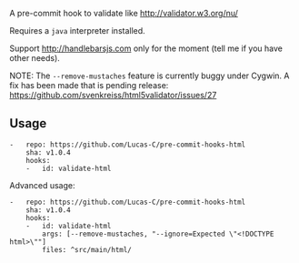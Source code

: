A pre-commit hook to validate like http://validator.w3.org/nu/

Requires a `java` interpreter installed.

Support http://handlebarsjs.com only for the moment (tell me if you have other needs).

NOTE: The `--remove-mustaches` feature is currently buggy under Cygwin. A fix has been made that is pending release: https://github.com/svenkreiss/html5validator/issues/27

## Usage

```
-   repo: https://github.com/Lucas-C/pre-commit-hooks-html
    sha: v1.0.4
    hooks:
    -   id: validate-html
```

Advanced usage:

```
-   repo: https://github.com/Lucas-C/pre-commit-hooks-html
    sha: v1.0.4
    hooks:
    -   id: validate-html
        args: [--remove-mustaches, "--ignore=Expected \"<!DOCTYPE html>\""]
        files: ^src/main/html/
```
